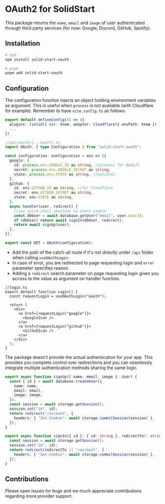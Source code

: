 # OAuth2 for SolidStart

This package returns the `name`, `email` and `image` of user authenticated through third party services (for now: Google, Discord, GitHub, Spotify).

## Installation

```bash
# npm
npm install solid-start-oauth

# pnpm
pnpm add solid-start-oauth
```

## Configuration

The configuration function injects an object holding environment variables as argument. This is useful when `process` is not available (with Cloudflare for example). Remember to have `vite.config.ts` as follows:

```ts
export default defineConfig(() => ({
  plugins: [solid({ ssr: true, adapter: cloudflare({ envPath: true }) })],
  ...
})
```

```ts
//api/oauth/[...oauth].ts
import OAuth, { type Configuration } from "solid-start-oauth";

const configuration: Configuration = env => ({
  google: {
    id: process.env.GOOGLE_ID as string, //process for NodeJS
    secret: process.env.GOOGLE_SECRET as string,
    state: process.env.STATE as string, //optional
  },
  github: {
    id: env.GITHUB_ID as string, //for Cloudflare
    secret: env.GITHUB_SECRET as string,
    state: env.STATE as string,
  },
  async handler(user, redirect) {
    //use solid-start sessions to store cookie
    const dbUser = await database.getUser("email", user.email);
    if (dbUser) return await signIn(dbUser, redirect);
    return await signUp(user);
  },
});

export const GET = OAuth(configuration);
```

- Add the path of the catch-all route if it's not directly under `/api` folder when calling `useOAuthLogin`.
- In case of error, you are redirected to page requesting login and `error` parameter specifies reason.
- Adding a `redirect` search parameter on page requesting login gives you access to the value as argument on handler function.

```tsx
//login.ts
export default function Login() {
  const requestLogin = useOAuthLogin("oauth");

  return (
    <div>
      <a href={requestLogin("google")}>
        <GoogleIcon />
      </a>
      <a href={requestLogin("github")}>
        <GithubIcon />
      </a>
    </div>
  );
}
```

The package doesn’t provide the actual authentication for your app. This provides you complete control over redirections and you can seamlessly integrate multiple authentication methods sharing the same logic.

```ts
export async function signUp({ name, email, image }: User) {
  const { id } = await database.createUser({
    name: name,
    email: email,
    image: image,
  });
  const session = await storage.getSession();
  session.set("id", id);
  return redirect("/account", {
    headers: { "Set-Cookie": await storage.commitSession(session) },
  });
}

export async function signIn({ id }: { id: string }, redirectTo?: string) {
  const session = await storage.getSession();
  session.set("id", id);
  return redirect(redirectTo || "/account", {
    headers: { "Set-Cookie": await storage.commitSession(session) },
  });
}
```

## Contributions

Please open issues for bugs and we much appreciate contributions regarding more provider support.
